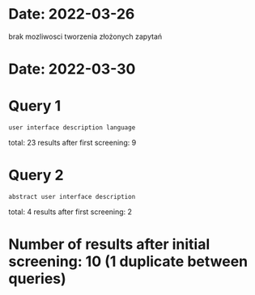 # Date: 2022-03-26

brak mozliwosci tworzenia złożonych zapytań

# Date: 2022-03-30

# Query 1
```
user interface description language
```

total: 23 results
after first screening: 9

# Query 2
```
abstract user interface description
```

total: 4 results
after first screening: 2

# Number of results after initial screening: 10 (1 duplicate between queries)